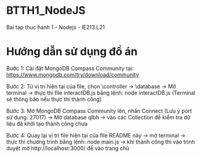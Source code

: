 # BTTH1_NodeJS
Bai tap thuc hanh 1 - Nodejs - IE213.L21

# Hướng dẫn sử dụng đồ án

Bước 1: Cài đặt MongoDB Compass Community tại: https://www.mongodb.com/try/download/community

Bước 2: Từ vị trí hiện tại của file, chọn \controller -> \database -> Mở terminal 
-> thực thi file interactDB.js bằng lệnh: node interactDB.js (Terminal sẽ thông báo nếu thực thi thành công)

Bước 3: Mở MongoDB Compass Community lên, nhấn Connect (Lưu ý port sử dụng: 27017) -> Mở database qlbh 
-> vào các Collection để kiểm tra dữ liệu đã khởi tạo thành công chưa

Bước 4: Quay lại vị trí file hiện tại của file README này -> mở terminal -> thực thi chương trình bằng lệnh: node main.js 
-> khi thành công thì vào trình duyệt mở http://localhost:3000/ để vào trang chủ
